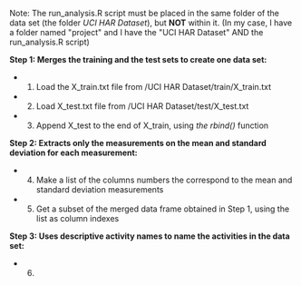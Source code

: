 
Note: The run_analysis.R script must be placed in the same folder of the data set (the folder *UCI HAR Dataset*), but **NOT** within it.
(In my case, I have a folder named "project" and I have the  "UCI HAR Dataset" AND the run_analysis.R script)

**Step 1: Merges the training and the test sets to create one data set:**
- 1. Load the X_train.txt file from /UCI HAR Dataset/train/X_train.txt
- 2. Load X_test.txt file from /UCI HAR Dataset/test/X_test.txt
- 3. Append X_test to the end of X_train, using *the rbind()* function

**Step 2: Extracts only the measurements on the mean and standard deviation for each measurement:**
- 4. Make a list of the columns numbers the correspond to the mean and standard deviation measurements
- 5. Get a subset of the merged data frame obtained in Step 1, using the list as column indexes

**Step 3: Uses descriptive activity names to name the activities in the data set:**
- 6. 	